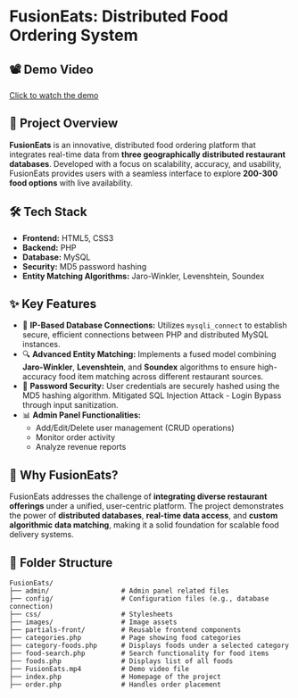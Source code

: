 # FusionEats: Distributed Food Ordering System

## 📽️ Demo Video

[Click to watch the demo](https://drive.google.com/file/d/1qCXXxXIV5vv6X2CYVHQGwRd456Db_13P/view) 

## 🚀 Project Overview

**FusionEats** is an innovative, distributed food ordering platform that integrates real-time data from **three geographically distributed restaurant databases**. Developed with a focus on scalability, accuracy, and usability, FusionEats provides users with a seamless interface to explore **200-300 food options** with live availability.

## 🛠️ Tech Stack

- **Frontend:** HTML5, CSS3
- **Backend:** PHP
- **Database:** MySQL
- **Security:** MD5 password hashing
- **Entity Matching Algorithms:** Jaro-Winkler, Levenshtein, Soundex

## ✨ Key Features

- 🔗 **IP-Based Database Connections:** Utilizes `mysqli_connect` to establish secure, efficient connections between PHP and distributed MySQL instances.
- 🔍 **Advanced Entity Matching:** Implements a fused model combining **Jaro-Winkler**, **Levenshtein**, and **Soundex** algorithms to ensure high-accuracy food item matching across different restaurant sources.
- 🔐 **Password Security:** User credentials are securely hashed using the MD5 hashing algorithm. Mitigated SQL Injection Attack - Login Bypass through input sanitization.
- 📊 **Admin Panel Functionalities:**
  - Add/Edit/Delete user management (CRUD operations)
  - Monitor order activity
  - Analyze revenue reports

## 🧠 Why FusionEats?

FusionEats addresses the challenge of **integrating diverse restaurant offerings** under a unified, user-centric platform. The project demonstrates the power of **distributed databases**, **real-time data access**, and **custom algorithmic data matching**, making it a solid foundation for scalable food delivery systems.

## 📂 Folder Structure

```
FusionEats/
├── admin/                  # Admin panel related files
├── config/                 # Configuration files (e.g., database connection)
├── css/                    # Stylesheets
├── images/                 # Image assets
├── partials-front/         # Reusable frontend components
├── categories.php          # Page showing food categories
├── category-foods.php      # Displays foods under a selected category
├── food-search.php         # Search functionality for food items
├── foods.php               # Displays list of all foods
├── FusionEats.mp4          # Demo video file
├── index.php               # Homepage of the project
├── order.php               # Handles order placement

```
